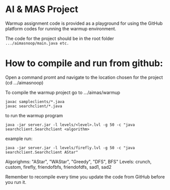 # AI & MAS Project 

Warmup assignment code is provided as a playground for using the GitHub platform
codes for running the warmup environment.

The code for the project should be in the root folder ```.../aimasnoop/main.java etc.```

# How to compile and run from github:
Open a command promt and navigate to the location chosen for the project (cd .../aimasnoop)

To compile the warmup project go to .../aimas/warmup
```
javac sampleclients/*.java
javac searchclient/*.java
```

to run the warmup program
```
java -jar server.jar -l levels/<level>.lvl -g 50 -c "java searchclient.Searchclient <algorithm>
```
example run:
```
java -jar server.jar -l levels/firefly.lvl -g 50 -c "java searchclient.Searchclient AStar"
```

Algorighms: "AStar", "WAStar", "Greedy", "DFS", BFS"
Levels:  crunch, custom, firefly, friendofbfs, friendofdfs, sad1, sad2

Remember to recompile every time you update the code from GitHub before you run it.

